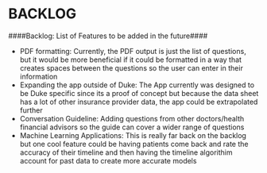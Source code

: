# BACKLOG #

####Backlog: List of Features to be added in the future####

* PDF formatting: Currently, the PDF output is just the list of questions, but it would be more beneficial if it could be formatted in a way that creates spaces between the questions so the user can enter in their information 
* Expanding the app outside of Duke: The App currently was designed to be Duke specific since its a proof of concept but because the data sheet has a lot of other insurance provider data, the app could be extrapolated further 
* Conversation Guideline: Adding questions from other doctors/health financial advisors so the guide can cover a wider range of questions
* Machine Learning Applications: This is really far back on the backlog but one cool feature could be having patients come back and rate the accuracy of their timeline and then having the timeline algorithim account for past data to create more accurate models 
        

